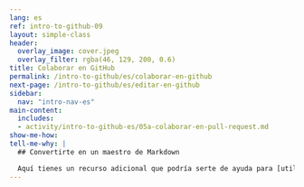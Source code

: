 ```yaml
---
lang: es
ref: intro-to-github-09
layout: simple-class
header:
  overlay_image: cover.jpeg
  overlay_filter: rgba(46, 129, 200, 0.6)
title: Colaborar en GitHub
permalink: /intro-to-github/es/colaborar-en-github
next-page: /intro-to-github/es/editar-en-github
sidebar:
  nav: "intro-nav-es"
main-content:
  includes:
  - activity/intro-to-github-es/05a-colaborar-en-pull-request.md
show-me-how:
tell-me-why: |
  ## Convertirte en un maestro de Markdown

  Aquí tienes un recurso adicional que podría serte de ayuda para [utilizar Markdown en GitHub](https://guides.github.com/features/mastering-markdown/).
---
```

